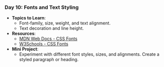 ### **Day 10: Fonts and Text Styling**

- **Topics to Learn**:
  - Font-family, size, weight, and text alignment.
  - Text decoration and line height.
- **Resources**:
  - [MDN Web Docs - CSS Fonts](https://developer.mozilla.org/en-US/docs/Web/CSS/font)
  - [W3Schools - CSS Fonts](https://www.w3schools.com/css/css_font.asp)
- **Mini Project**:
  - Experiment with different font styles, sizes, and alignments. Create a styled paragraph or heading.

